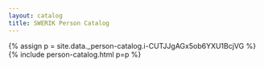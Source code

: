 ```yaml
---
layout: catalog
title: SWERIK Person Catalog
---
```

{% assign p = site.data._person-catalog.i-CUTJJgAGx5ob6YXU1BcjVG %}
{% include person-catalog.html p=p %}

